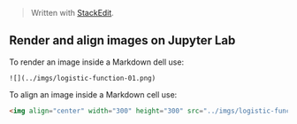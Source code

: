 


> Written with [StackEdit](https://stackedit.io/).

## Render and align images on Jupyter Lab

To render an image inside a Markdown dell use:

```
![](../imgs/logistic-function-01.png)
```

To align an image inside a Markdown cell use:

```markdown
<img align="center" width="300" height="300" src="../imgs/logistic-function-01.png">
```
<!--stackedit_data:
eyJoaXN0b3J5IjpbLTk2NjIxNjE0MF19
-->